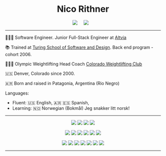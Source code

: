 <div align="center">
  
  # Nico Rithner
  
</div>

<p align="center">
  <a target="_blank"href="https://www.linkedin.com/in/nicorithner/"><img src="https://img.shields.io/badge/linkedin-%230077B5.svg?&style=for-the-badge&logo=linkedin&logoColor=white" /></a>&nbsp;&nbsp;&nbsp;&nbsp;
  <a href="mailto:nicorithner@gmail.com?subject=Message%20From%20my%20Github"><img src="https://img.shields.io/badge/gmail-%23D14836.svg?&style=for-the-badge&logo=gmail&logoColor=white" /></a>&nbsp;&nbsp;&nbsp;&nbsp;
</p>

<hr/>

👨🏻‍💻 Software Engineer. Junior Full-Stack Engineer at [Altvia](https://altvia.com/)

📚 Trained at [Turing School of Software and Design](https://turing.io/). Back end program - cohort 2006.

🏋🏻‍♂️  Olympic Weightlifting Head Coach [Colorado Weightlifting Club](coloradoweightlifting.com)

🇺🇸 Denver, Colorado since 2000. 

🇦🇷  Born and raised in Patagonia, Argentina (Rio Negro)

Languages: 
  - Fluent: 🇺🇸 English, 🇦🇷 🇪🇸 Spanish, <br/>
  - Learning: 🇳🇴 Norwegian (Bokmål) Jeg snakker litt norsk!

<hr/>

<p align="center">
<img src="https://img.shields.io/badge/Ruby-CC342D?style=for-the-badge&logo=ruby&logoColor=white"/>
<img src="https://img.shields.io/badge/JavaScript-323330?style=for-the-badge&logo=javascript&logoColor=F7DF1E"/>
<img src="https://img.shields.io/badge/CSS3-1572B6?style=for-the-badge&logo=css3&logoColor=white"/>
<img src="https://img.shields.io/badge/HTML5-E34F26?style=for-the-badge&logo=html5&logoColor=white"/>
</p>

<p align="center">
<img src="https://img.shields.io/badge/Ruby_on_Rails-CC0000?style=for-the-badge&logo=ruby-on-rails&logoColor=white" />
<img src="https://img.shields.io/badge/Node.js-339933?style=for-the-badge&logo=nodedotjs&logoColor=white"/>
<img src="https://img.shields.io/badge/Express.js-000000?style=for-the-badge&logo=express&logoColor=white"/>
<img src="https://img.shields.io/badge/React-20232A?style=for-the-badge&logo=react&logoColor=61DAFB" />
<img src="https://img.shields.io/badge/Jest-C21325?style=for-the-badge&logo=jest&logoColor=white"/>
  <img src="https://img.shields.io/badge/Rspec%20-677d2b.svg?&style=for-the-badge&logo=rspec&logoColor=white" />
</p>

<p align="center">
<img src="https://img.shields.io/badge/VIM-%2311AB00.svg?&style=for-the-badge&logo=vim&logoColor=white"/>
<img src="https://img.shields.io/badge/NeoVim-%2357A143.svg?&style=for-the-badge&logo=neovim&logoColor=white"/>
<img src="https://img.shields.io/badge/Visual_Studio_Code-0078D4?style=for-the-badge&logo=visual%20studio%20code&logoColor=white"/>
<img src="https://img.shields.io/badge/PostgreSQL-316192?style=for-the-badge&logo=postgresql&logoColor=white"/>
<img src="https://img.shields.io/badge/GIT-E44C30?style=for-the-badge&logo=git&logoColor=white"/>
<img src="https://img.shields.io/badge/Amazon_AWS-FF9900?style=for-the-badge&logo=amazonaws&logoColor=white" /> 
<img src="https://img.shields.io/badge/Heroku-430098?style=for-the-badge&logo=heroku&logoColor=white"/>
</p>

<hr/>

<!--
**nicorithner/nicorithner** is a ✨ _special_ ✨ repository because its `README.md` (this file) appears on your GitHub profile.
